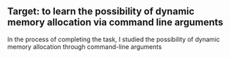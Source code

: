## Target: to learn the possibility of dynamic memory allocation via command line arguments
In the process of completing the task, I studied the possibility of dynamic memory allocation through command-line arguments
